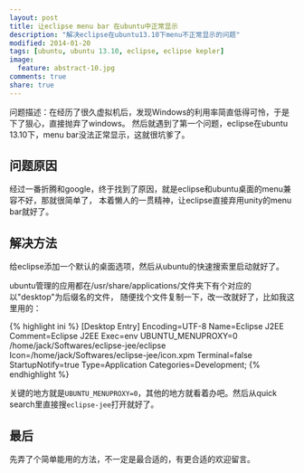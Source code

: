 ```yaml
---
layout: post
title: 让eclipse menu bar 在ubuntu中正常显示
description: "解决eclipse在ubuntu13.10下menu不正常显示的问题"
modified: 2014-01-20
tags: [ubuntu, ubuntu 13.10, eclipse, eclipse kepler]
image:
  feature: abstract-10.jpg
comments: true
share: true
---
```


问题描述：在经历了很久虚拟机后，发现Windows的利用率简直低得可怜，于是下了狠心，直接抛弃了windows。
然后就遇到了第一个问题，eclipse在ubuntu 13.10下，menu bar没法正常显示，这就很坑爹了。

问题原因
--------
经过一番折腾和google，终于找到了原因，就是eclipse和ubuntu桌面的menu兼容不好，那就很简单了，
本着懒人的一贯精神，让eclipse直接弃用unity的menu bar就好了。

解决方法
-------
给eclipse添加一个默认的桌面选项，然后从ubuntu的快速搜索里启动就好了。

ubuntu管理的应用都在/usr/share/applications/文件夹下有个对应的以"desktop"为后缀名的文件，
随便找个文件复制一下，改一改就好了，比如我这里用的：

{% highlight ini %}
[Desktop Entry]
Encoding=UTF-8
Name=Eclipse J2EE
Comment=Eclipse J2EE
Exec=env UBUNTU_MENUPROXY=0 /home/jack/Softwares/eclipse-jee/eclipse
Icon=/home/jack/Softwares/eclipse-jee/icon.xpm
Terminal=false
StartupNotify=true
Type=Application
Categories=Development;
{% endhighlight %}

关键的地方就是`UBUNTU_MENUPROXY=0`，其他的地方就看着办吧。然后从quick search里直接搜`eclipse-jee`打开就好了。

最后
---
先弄了个简单能用的方法，不一定是最合适的，有更合适的欢迎留言。
